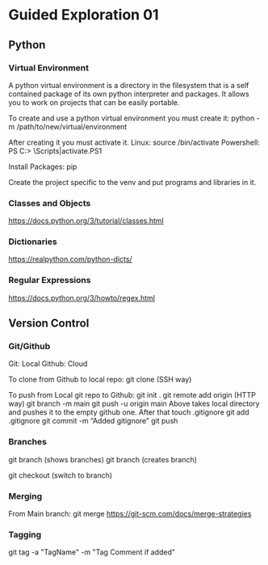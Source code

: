 # Guided Exploration 01
## Python
### Virtual Environment
A python virtual environment is a directory in the filesystem that is a self contained package of its own python interpreter and packages. It allows you to work on projects that can be easily portable.

To create and use a python virtual environment you must create it:
    python -m <venv> /path/to/new/virtual/environment

After creating it you must activate it.
Linux: source <venv>/bin/activate
Powershell: PS C:\> <venv>\Scripts|activate.PS1

Install Packages: pip

Create the project specific to the venv and put programs and libraries in it.

### Classes and Objects
https://docs.python.org/3/tutorial/classes.html

### Dictionaries
https://realpython.com/python-dicts/

### Regular Expressions
https://docs.python.org/3/howto/regex.html

## Version Control

### Git/Github
Git: Local
Github: Cloud

To clone from Github to local repo:
git clone <GithubLink> (SSH way)

To push from Local git repo to Github:
git init .
git remote add origin <empty GithubRepo link> (HTTP way)
git branch -m main
git push -u origin main
Above takes local directory and pushes it to the empty github one.
After that
touch .gitignore
git add .gitignore
git commit -m “Added gitignore”
git push

### Branches
git branch (shows branches)
git branch <name> (creates branch)

git checkout <branchname> (switch to branch)

### Merging
From Main branch: git merge <branch to merge into main>
https://git-scm.com/docs/merge-strategies

### Tagging
git tag -a "TagName" -m "Tag Comment if added"


